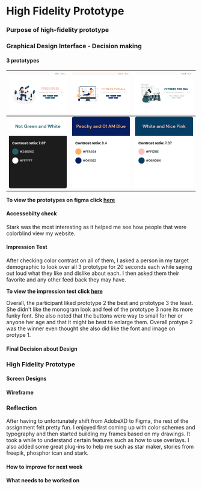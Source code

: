 # High Fidelity Prototype
### Purpose of high-fidelity prototype

### Graphical Design Interface - Decision making 


#### 3 prototypes

|![prototype #1](./pro_1.png)|![prototype #2](./pro_2.png)|![prototype #1](./pro_3.png)|
|--------------|----------|---------------|
|![color contrast 1](./card_1.png)|![color contrast 2](./card_2.png)|![color contrast 1](./card_3.png)|

**To view the prototypes on figma click [here](https://www.figma.com/file/G14jgEbNAFXMyDvPlYi0Sb/prototypes-impression-test?node-id=0%3A1)**

#### Accessebilty check 
Stark was the most interesting as it helped me see how people that were colorblind view my website. 

#### Impression Test
After checking color contrast on all of them, I asked a person in my target demographic to look over all 3 prototype for 20 seconds each while saying out loud what they like and  dislike about each. I then asked them their favorite and any other feed back they may have. 

**To view the impression test click [here](https://drive.google.com/file/d/1aNxks7jcqvUBDn16wcsvn9CurTiZAMTS/view?usp=sharing)**

Overall, the participant liked prototype 2 the best and prototype 3 the least. She didn't like the monogram look and feel of the prototype 3 nore its more funky font. She also noted that the buttons were way to small for her or anyone her age and that it might be best to enlarge them. Overall protype 2 was the winner even thought she also did like the font and image on protype 1. 

#### Final Decision about Design 

### High Fidelity Prototype

#### Screen Designs

#### Wireframe

### Reflection

After having to unfortunately shift from AdobeXD to Figma, the rest of the assignment felt pretty fun. I enjoyed first coming up with color schemes and typography and then started building my frames based on my drawings. It took a while to understand certain features such as how to use overlays. I also added some great plug-ins to help me such as star maker, stories from freepik, phosphor ican and stark. 
#### How to improve for next week

#### What needs to be worked on 

